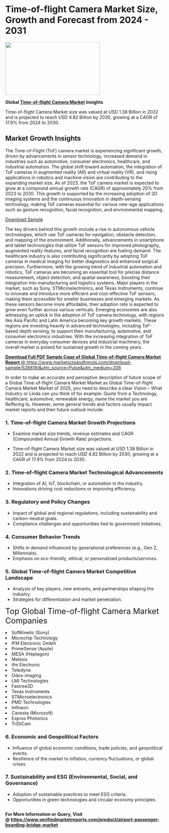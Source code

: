 <H1>Time-of-flight Camera Market Size, Growth and Forecast from 2024 - 2031</H1><img class="aligncenter size-medium wp-image-584254" src="https://thirdeyenews.in/wp-content/uploads/2024/09/Global-Market-Research-300x168.jpeg" alt="" width="300" height="168" /><p><strong>Global&nbsp;<a href="https://www.marketsizeandtrends.com/download-sample/528819/&amp;utm_source=Pulse&amp;utm_medium=208">Time-of-flight Camera Market</a> Insights</strong></p><p>Time-of-flight Camera Market size was valued at USD 1.38 Billion in 2022 and is projected to reach USD 4.82 Billion by 2030, growing at a CAGR of 17.9% from 2024 to 2030.</p><p><h2>Market Growth Insights</h2> <p>The Time-of-Flight (ToF) camera market is experiencing significant growth, driven by advancements in sensor technology, increased demand in industries such as automotive, consumer electronics, healthcare, and industrial automation. The global shift toward automation, the integration of ToF cameras in augmented reality (AR) and virtual reality (VR), and rising applications in robotics and machine vision are contributing to the expanding market size. As of 2023, the ToF camera market is expected to grow at a compound annual growth rate (CAGR) of approximately 20% from 2023 to 2030. This growth is supported by the increasing adoption of 3D imaging systems and the continuous innovation in depth-sensing technology, making ToF cameras essential for various new-age applications such as gesture recognition, facial recognition, and environmental mapping.</p> <p><a href="#">Download Sample</a></p> <p>The key drivers behind this growth include a rise in autonomous vehicle technologies, which use ToF cameras for navigation, obstacle detection, and mapping of the environment. Additionally, advancements in smartphone and tablet technologies that utilize ToF sensors for improved photography, augmented reality features, and facial recognition are fueling demand. The healthcare industry is also contributing significantly by adopting ToF cameras in medical imaging for better diagnostics and enhanced surgical precision. Furthermore, with the growing trend of industrial automation and robotics, ToF cameras are becoming an essential tool for precise distance measurement, object detection, and spatial awareness, boosting their integration into manufacturing and logistics systems. Major players in the market, such as Sony, STMicroelectronics, and Texas Instruments, continue to innovate and introduce more efficient and cost-effective ToF sensors, making them accessible for smaller businesses and emerging markets. As these sensors become more affordable, their adoption rate is expected to grow even further across various verticals. Emerging economies are also witnessing an uptick in the adoption of ToF camera technology, with regions like Asia Pacific and Latin America becoming key growth markets. These regions are investing heavily in advanced technologies, including ToF-based depth sensing, to support their manufacturing, automotive, and consumer electronics industries. With the increasing integration of ToF cameras in everyday consumer devices and industrial machinery, the overall market is poised for sustained growth in the coming years.</p> <p><a href="#"></p><p><span class=""><strong>Download Full PDF Sample Copy of Global Time-of-flight Camera Market Report</strong> @ <a href="https://www.marketsizeandtrends.com/download-sample/528819/&amp;utm_source=Pulse&amp;utm_medium=208" target="_blank">https://www.marketsizeandtrends.com/download-sample/528819/&amp;utm_source=Pulse&amp;utm_medium=208</a></span></p><p>In order to make an accurate and perceptive description of future scope of a Global&nbsp;Time-of-flight Camera Market Market as Global&nbsp;Time-of-flight Camera Market Market of 2025, you need to describe a clear Vision &ndash; What Industry or Linda can you think of for example: Quote from a Technology, healthcare, automotive, renewable energy, name the market you are Reffering to. However, some general trends and factors usually impact market reports and their future outlook include:</p><h3>1.&nbsp;<strong>Time-of-flight Camera Market Growth Projections</strong></h3><ul><li>Examine market size trends, revenue estimates and CAGR (Compounded Annual Growth Rate) projections.</li><li><p>Time-of-flight Camera Market size was valued at USD 1.38 Billion in 2022 and is projected to reach USD 4.82 Billion by 2030, growing at a CAGR of 17.9% from 2024 to 2030.</p></li></ul><h3>2.&nbsp;<strong>Time-of-flight Camera Market Technological Advancements</strong></h3><ul><li>Integration of AI, IoT, blockchain, or automation in the industry.</li><li>Innovations driving cost reductions or improving efficiency.</li></ul><h3>3.&nbsp;<strong>Regulatory and Policy Changes</strong></h3><ul><li>Impact of global and regional regulations, including sustainability and carbon-neutral goals.</li><li>Compliance challenges and opportunities tied to government initiatives.</li></ul><h3>4.&nbsp;<strong>Consumer Behavior Trends</strong></h3><ul><li>Shifts in demand influenced by generational preferences (e.g., Gen Z, Millennials).</li><li>Emphasis on eco-friendly, ethical, or personalized products/services.</li></ul><h3>5.&nbsp;<strong>Global Time-of-flight Camera Market Competitive Landscape</strong></h3><ul><li>Analysis of key players, new entrants, and partnerships shaping the industry.</li><li>Strategies for differentiation and market penetration.</li></ul><p data-pm-slice="1 1 []"><span style="color: inherit; font-family: inherit; font-size: 25px;">Top Global Time-of-flight Camera Market Companies</span></p><div class="" data-test-id=""><p><li>SoftKinetic (Sony)</li><li> Microchip Technology</li><li> IFM Electronic GmbH</li><li> PrimeSense (Apple)</li><li> MESA (Heptagon)</li><li> Melexis</li><li> ifm Electronic</li><li> Teledyne</li><li> Odos-imaging</li><li> LMI Technologies</li><li> Fastree3D</li><li> Texas Instruments</li><li> STMicroelectronics</li><li> PMD Technologies</li><li> Infineon</li><li> Canesta (Microsoft)</li><li> Espros Photonics</li><li> TriDiCam</li></p></div><h3>6.&nbsp;<strong>Economic and Geopolitical Factors</strong></h3><ul><li>Influence of global economic conditions, trade policies, and geopolitical events.</li><li>Resilience of the market to inflation, currency fluctuations, or global crises.</li></ul><h3>7.&nbsp;<strong>Sustainability and ESG (Environmental, Social, and Governance)</strong></h3><ul><li>Adoption of sustainable practices to meet ESG criteria.</li><li>Opportunities in green technologies and circular economy principles.</li></ul><h2><strong style="font-size: 14px;">For More Information or Query, Visit @&nbsp;</strong><a style="background-color: #ffffff; font-size: 14px;" href="https://www.marketsizeandtrends.com/report/time-of-flight-camera-market/" target="_blank">https://www.verifiedmarketreports.com/product/airport-passenger-boarding-bridge-market</a></h2>
